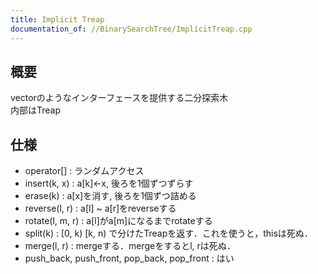 ```yaml
---
title: Implicit Treap
documentation_of: //BinarySearchTree/ImplicitTreap.cpp
---
```


## 概要  
vectorのようなインターフェースを提供する二分探索木  
内部はTreap

## 仕様  
- operator[] : ランダムアクセス
- insert(k, x) : a[k]<-x, 後ろを1個ずつずらす
- erase(k) : a[x]を消す, 後ろを1個ずつ詰める
- reverse(l, r) : a[l] ~ a[r]をreverseする
- rotate(l, m, r) : a[l]がa[m]になるまでrotateする
- split(k) : [0, k) [k, n) で分けたTreapを返す．これを使うと，thisは死ぬ．
- merge(l, r) : mergeする．mergeをするとl, rは死ぬ．
- push_back, push_front, pop_back, pop_front : はい


